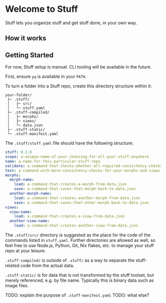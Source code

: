# Welcome to Stuff

Stuff lets you organize stuff and get stuff done, in your own way.

## How it works



## Getting Started

For now, Stuff setup is manual. CLI tooling will be available in the future.

First, ensure `yq` is available in your `PATH`.

To turn a folder into a Stuff repo, create this directory structure within it:

```
your-folder/
 ├─ .stuff/
 │   ├─ src/
 │   └─ stuff.yaml
 ├─ .stuff-compiled/
 │   ├─ morphs/
 │   ├─ views/
 │   └─ data.json
 ├─ .stuff-static/
 └─ .stuff-manifest.yaml
```

The `.stuff/stuff.yaml` file should have the following structure:

```yaml
stuff: 0.1.0
scope: a-unique-name-of-your-choosing-for-all-your-stuff-anywhere
name: a-name-for-this-particular-stuff-repo
validate: a-command-that-checks-whether-all-required-consistency-checks-hold
test: a-command-with-more-consistency-checks-for-your-morphs-and-views
morphs:
  morph-name:
    load: a-command-that-creates-a-morph-from-data.json
    save: a-command-that-saves-that-morph-back-to-data.json
  another-morph-name:
    load: a-command-that-creates-another-morph-from-data.json
    save: a-command-that-saves-that-other-morph-back-to-data.json
views:
  view-name:
    load: a-command-that-creates-a-view-from-data.json
  another-view-name:
    load: a-command-that-creates-another-view-from-data.json

```

The `.stuff/src/` directory is suggested as the place for the code of the commands listed in `stuff.yaml`.
Further directories are allowed as well, so feel free to use Node.js, Python, Git, Nix flakes, etc. to manage your stuff repo at your leisure.

`.stuff-compiled/` is outside of `.stuff/` as a way to separate the stuff-related code from the actual data.

`.stuff-static/` is for data that is not transformed by the stuff toolset, but merely referenced, e.g. by file name.
Typically this is binary data such as image files.

TODO: explain the purpose of `.stuff-manifest.yaml`
TODO: what else?
